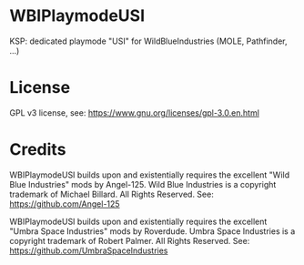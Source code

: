 # WBIPlaymodeUSI
KSP: dedicated playmode "USI" for WildBlueIndustries (MOLE, Pathfinder, ...)

# License
GPL v3 license, see: https://www.gnu.org/licenses/gpl-3.0.en.html

# Credits
WBIPlaymodeUSI builds upon and existentially requires the excellent "Wild Blue Industries" mods by Angel-125. Wild Blue Industries is a copyright trademark of Michael Billard. All Rights Reserved. See: https://github.com/Angel-125

WBIPlaymodeUSI builds upon and existentially requires the excellent "Umbra Space Industries" mods by Roverdude. Umbra Space Industries is a copyright trademark of Robert Palmer. All Rights Reserved. See: https://github.com/UmbraSpaceIndustries
